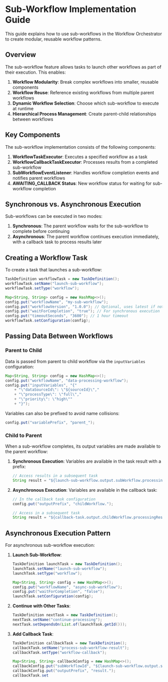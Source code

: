 # Sub-Workflow Implementation Guide

This guide explains how to use sub-workflows in the Workflow Orchestrator to create modular, reusable workflow patterns.

## Overview

The sub-workflow feature allows tasks to launch other workflows as part of their execution. This enables:

1. **Workflow Modularity**: Break complex workflows into smaller, reusable components
2. **Workflow Reuse**: Reference existing workflows from multiple parent workflows
3. **Dynamic Workflow Selection**: Choose which sub-workflow to execute at runtime
4. **Hierarchical Process Management**: Create parent-child relationships between workflows

## Key Components

The sub-workflow implementation consists of the following components:

1. **WorkflowTaskExecutor**: Executes a specified workflow as a task
2. **WorkflowCallbackTaskExecutor**: Processes results from a completed sub-workflow
3. **SubWorkflowEventListener**: Handles workflow completion events and notifies parent workflows
4. **AWAITING_CALLBACK Status**: New workflow status for waiting for sub-workflow completion

## Synchronous vs. Asynchronous Execution

Sub-workflows can be executed in two modes:

1. **Synchronous**: The parent workflow waits for the sub-workflow to complete before continuing
2. **Asynchronous**: The parent workflow continues execution immediately, with a callback task to process results later

## Creating a Workflow Task

To create a task that launches a sub-workflow:

```java
TaskDefinition workflowTask = new TaskDefinition();
workflowTask.setName("launch-sub-workflow");
workflowTask.setType("workflow");

Map<String, String> config = new HashMap<>();
config.put("workflowName", "my-sub-workflow");
config.put("workflowVersion", "1.0.0"); // Optional, uses latest if not specified
config.put("waitForCompletion", "true"); // For synchronous execution
config.put("timeoutSeconds", "3600"); // 1 hour timeout
workflowTask.setConfiguration(config);
```

## Passing Data Between Workflows

### Parent to Child

Data is passed from parent to child workflow via the `inputVariables` configuration:

```java
Map<String, String> config = new HashMap<>();
config.put("workflowName", "data-processing-workflow");
config.put("inputVariables", "{"
    + "\"dataSourceId\": \"${sourceId}\","
    + "\"processType\": \"full\","
    + "\"priority\": \"high\""
    + "}");
```

Variables can also be prefixed to avoid name collisions:

```java
config.put("variablePrefix", "parent_");
```

### Child to Parent

When a sub-workflow completes, its output variables are made available to the parent workflow:

1. **Synchronous Execution**: Variables are available in the task result with a prefix:

    ```java
    // Access results in a subsequent task
    String result = "${launch-sub-workflow.output.subWorkflow.processingResult}";
    ```

2. **Asynchronous Execution**: Variables are available in the callback task:

    ```java
    // In the callback task configuration
    config.put("outputPrefix", "childWorkflow.");
    
    // Access in a subsequent task
    String result = "${callback-task.output.childWorkflow.processingResult}";
    ```

## Asynchronous Execution Pattern

For asynchronous sub-workflow execution:

1. **Launch Sub-Workflow**:

    ```java
    TaskDefinition launchTask = new TaskDefinition();
    launchTask.setName("launch-sub-workflow");
    launchTask.setType("workflow");
    
    Map<String, String> config = new HashMap<>();
    config.put("workflowName", "async-sub-workflow");
    config.put("waitForCompletion", "false");
    launchTask.setConfiguration(config);
    ```

2. **Continue with Other Tasks**:

    ```java
    TaskDefinition nextTask = new TaskDefinition();
    nextTask.setName("continue-processing");
    nextTask.setDependsOn(List.of(launchTask.getId()));
    ```

3. **Add Callback Task**:

    ```java
    TaskDefinition callbackTask = new TaskDefinition();
    callbackTask.setName("process-sub-workflow-result");
    callbackTask.setType("workflow-callback");
    
    Map<String, String> callbackConfig = new HashMap<>();
    callbackConfig.put("subWorkflowId", "${launch-sub-workflow.output.subWorkflowId}");
    callbackConfig.put("outputPrefix", "result.");
    callbackTask.set

